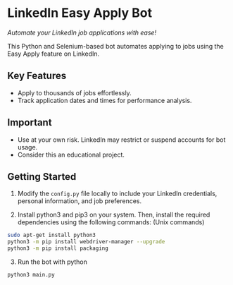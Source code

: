 # LinkedIn Easy Apply Bot

_Automate your LinkedIn job applications with ease!_

This Python and Selenium-based bot automates applying to jobs using the Easy Apply feature on LinkedIn.

## Key Features

- Apply to thousands of jobs effortlessly.
- Track application dates and times for performance analysis.

## Important

- Use at your own risk. LinkedIn may restrict or suspend accounts for bot usage.
- Consider this an educational project.

## Getting Started

1. Modify the `config.py` file locally to include your LinkedIn credentials, personal information, and job preferences.

2. Install python3 and pip3 on your system. Then, install the required dependencies using the following commands: (Unix commands)
```bash
sudo apt-get install python3
python3 -m pip install webdriver-manager --upgrade
python3 -m pip install packaging
```

3. Run the bot with python
```bash
python3 main.py
```



